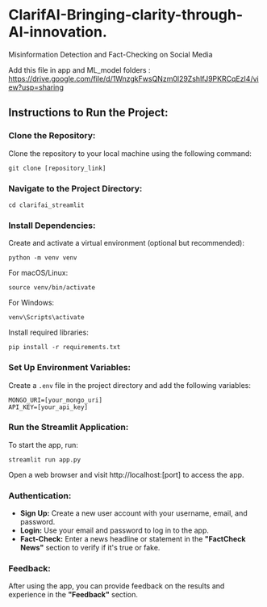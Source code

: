 # ClarifAI-Bringing-clarity-through-AI-innovation.
Misinformation Detection and Fact-Checking on Social Media


Add this file in app and ML_model folders : 
https://drive.google.com/file/d/1WnzgkFwsQNzm0l29ZshIfJ9PKRCqEzI4/view?usp=sharing

<h2>Instructions to Run the Project:</h2>

<h3>Clone the Repository:</h3>
<p>Clone the repository to your local machine using the following command:</p>
<pre><code>git clone [repository_link]</code></pre>

<h3>Navigate to the Project Directory:</h3>
<pre><code>cd clarifai_streamlit</code></pre>

<h3>Install Dependencies:</h3>
<p>Create and activate a virtual environment (optional but recommended):</p>
<pre><code>python -m venv venv</code></pre>
<p>For macOS/Linux:</p>
<pre><code>source venv/bin/activate</code></pre>
<p>For Windows:</p>
<pre><code>venv\Scripts\activate</code></pre>

<p>Install required libraries:</p>
<pre><code>pip install -r requirements.txt</code></pre>

<h3>Set Up Environment Variables:</h3>
<p>Create a <code>.env</code> file in the project directory and add the following variables:</p>
<pre><code>MONGO_URI=[your_mongo_uri]
API_KEY=[your_api_key]</code></pre>

<h3>Run the Streamlit Application:</h3>
<p>To start the app, run:</p>
<pre><code>streamlit run app.py</code></pre>
<p>Open a web browser and visit http://localhost:[port] to access the app.</p>

<h3>Authentication:</h3>
<ul>
    <li><strong>Sign Up:</strong> Create a new user account with your username, email, and password.</li>
    <li><strong>Login:</strong> Use your email and password to log in to the app.</li>
    <li><strong>Fact-Check:</strong> Enter a news headline or statement in the <strong>"FactCheck News"</strong> section to verify if it's true or fake.</li>
</ul>

<h3>Feedback:</h3>
<p>After using the app, you can provide feedback on the results and experience in the <strong>"Feedback"</strong> section.</p>
